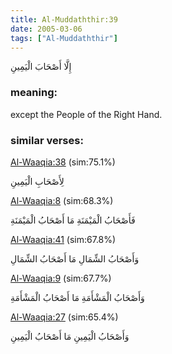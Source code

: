 ```yaml
---
title: Al-Muddaththir:39
date: 2005-03-06
tags: ["Al-Muddaththir"]
---
```

إِلَّا أَصْحَابَ الْيَمِينِ
### meaning: 
except the People of the Right Hand.
### similar verses: 

[Al-Waaqia:38](/56/38) (sim:75.1%)

لِأَصْحَابِ الْيَمِينِ

[Al-Waaqia:8](/56/8) (sim:68.3%)

فَأَصْحَابُ الْمَيْمَنَةِ مَا أَصْحَابُ الْمَيْمَنَةِ

[Al-Waaqia:41](/56/41) (sim:67.8%)

وَأَصْحَابُ الشِّمَالِ مَا أَصْحَابُ الشِّمَالِ

[Al-Waaqia:9](/56/9) (sim:67.7%)

وَأَصْحَابُ الْمَشْأَمَةِ مَا أَصْحَابُ الْمَشْأَمَةِ

[Al-Waaqia:27](/56/27) (sim:65.4%)

وَأَصْحَابُ الْيَمِينِ مَا أَصْحَابُ الْيَمِينِ
